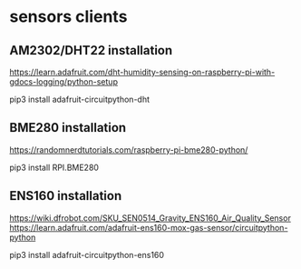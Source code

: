 # sensors clients

## AM2302/DHT22 installation

https://learn.adafruit.com/dht-humidity-sensing-on-raspberry-pi-with-gdocs-logging/python-setup

pip3 install adafruit-circuitpython-dht

## BME280 installation

https://randomnerdtutorials.com/raspberry-pi-bme280-python/

pip3 install RPI.BME280


## ENS160 installation

https://wiki.dfrobot.com/SKU_SEN0514_Gravity_ENS160_Air_Quality_Sensor
https://learn.adafruit.com/adafruit-ens160-mox-gas-sensor/circuitpython-python

pip3 install adafruit-circuitpython-ens160
